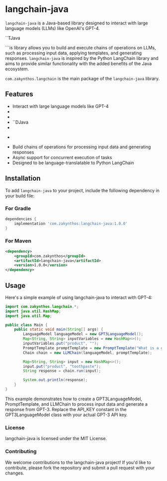 # langchain-java

`langchain-java` is a Java-based library designed to interact with large language models (LLMs) like OpenAI's GPT-4.

``TJava

```is library allows you to build and execute chains of operations on LLMs, such as processing input data, applying templates, and generating responses. `langchain-java` is inspired by the Python LangChain library and aims to provide similar functionality with the added benefits of the Java ecosystem.

`com.zakynthos.langchain` is the main package of the `langchain-java` library.

## Features

- Interact with large language models like GPT-4
- 
- 
- ``DJava
- 
- ```fine and apply prompt templates
- Build chains of operations for processing input data and generating responses
- Async support for concurrent execution of tasks
- Designed to be language-translatable to Python LangChain

## Installation

To add `langchain-java` to your project, include the following dependency in your build file:

### For Gradle

```groovy
dependencies {
    implementation 'com.zakynthos:langchain-java:1.0.0'
}
```

### For Maven

```xml
<dependency>
    <groupId>com.zakynthos</groupId>
    <artifactId>langchain-java</artifactId>
    <version>1.0.0</version>
</dependency>
```

## Usage

Here's a simple example of using langchain-java to interact with GPT-4:

```java
import com.zakynthos.langchain.*;
import java.util.HashMap;
import java.util.Map;

public class Main {
    public static void main(String[] args) {
        LanguageModel languageModel = new GPT3LanguageModel();
        Map<String, String> inputVariables = new HashMap<>();
        inputVariables.put("product", "");
        PromptTemplate promptTemplate = new PromptTemplate("What is a good name for a company that makes {%s}?", inputVariables);
        Chain chain = new LLMChain(languageModel, promptTemplate);

        Map<String, String> input = new HashMap<>();
        input.put("product", "toothpaste");
        String response = chain.run(input);

        System.out.println(response);
    }
}
```

This example demonstrates how to create a GPT3LanguageModel, PromptTemplate, and LLMChain to process input data and generate a response from GPT-3. Replace the API_KEY constant in the GPT3LanguageModel class with your actual GPT-3 API key.

### License

langchain-java is licensed under the MIT License.

### Contributing

We welcome contributions to the langchain-java project! If you'd like to contribute, please fork the repository and submit a pull request with your changes.